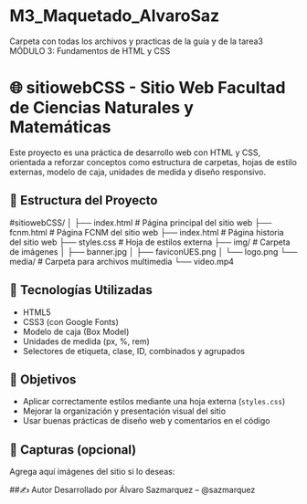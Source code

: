 # M3_Maquetado_AlvaroSaz
Carpeta con todas los archivos y practicas de la guía y de la tarea3 MÓDULO 3: Fundamentos de HTML y CSS 

# 🌐 sitiowebCSS - Sitio Web Facultad de Ciencias Naturales y Matemáticas

Este proyecto es una práctica de desarrollo web con HTML y CSS, orientada a reforzar conceptos como estructura de carpetas, hojas de estilo externas, modelo de caja, unidades de medida y diseño responsivo. 

## 📁 Estructura del Proyecto

#sitiowebCSS/
│
├── index.html # Página principal del sitio web
├── fcnm.html  # Página FCNM del sitio web
├── index.html # Página historia del sitio web
├── styles.css # Hoja de estilos externa
├── img/ # Carpeta de imágenes
│ ├── banner.jpg
│ ├── faviconUES.png
│ └── logo.png
└── media/ # Carpeta para archivos multimedia
  └── video.mp4

  
## 🧰 Tecnologías Utilizadas

- HTML5
- CSS3 (con Google Fonts)
- Modelo de caja (Box Model)
- Unidades de medida (px, %, rem)
- Selectores de etiqueta, clase, ID, combinados y agrupados

## 🎯 Objetivos

- Aplicar correctamente estilos mediante una hoja externa (`styles.css`)
- Mejorar la organización y presentación visual del sitio
- Usar buenas prácticas de diseño web y comentarios en el código

## 📸 Capturas (opcional)

Agrega aquí imágenes del sitio si lo deseas:

##✍️ Autor
Desarrollado por Álvaro Sazmarquez – @sazmarquez
